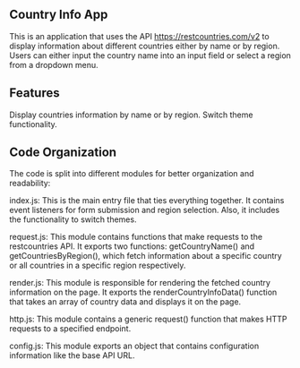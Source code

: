 ## Country Info App
This is an application that uses the API https://restcountries.com/v2 to display information about different countries either by name or by region. Users can either input the country name into an input field or select a region from a dropdown menu.
  

## Features
Display countries information by name or by region.
Switch theme functionality.
## Code Organization
The code is split into different modules for better organization and readability:
  

index.js: This is the main entry file that ties everything together. It contains event listeners for form submission and region selection. Also, it includes the functionality to switch themes.
  

request.js: This module contains functions that make requests to the restcountries API. It exports two functions: getCountryName() and getCountriesByRegion(), which fetch information about a specific country or all countries in a specific region respectively.
  

render.js: This module is responsible for rendering the fetched country information on the page. It exports the renderCountryInfoData() function that takes an array of country data and displays it on the page.
  
http.js: This module contains a generic request() function that makes HTTP requests to a specified endpoint.
  

config.js: This module exports an object that contains configuration information like the base API URL.